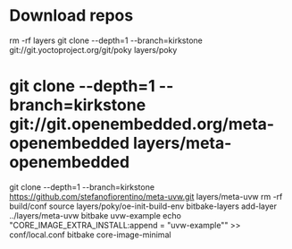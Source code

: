 # Download repos
rm -rf layers
git clone --depth=1 --branch=kirkstone git://git.yoctoproject.org/git/poky layers/poky
# git clone --depth=1 --branch=kirkstone git://git.openembedded.org/meta-openembedded layers/meta-openembedded
git clone --depth=1 --branch=kirkstone https://github.com/stefanofiorentino/meta-uvw.git layers/meta-uvw
rm -rf build/conf
source layers/poky/oe-init-build-env
bitbake-layers add-layer ../layers/meta-uvw
bitbake uvw-example
echo "CORE_IMAGE_EXTRA_INSTALL:append = \"uvw-example\"" >> conf/local.conf
bitbake core-image-minimal
